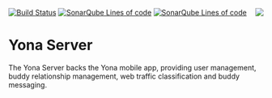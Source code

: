 [![Build Status](https://yonadev.ci.cloudbees.com/buildStatus/icon?job=build-and-test/master)](https://yonadev.ci.cloudbees.com/job/build-and-test/job/master/)
[![SonarQube Lines of code](http://build.dev.yona.nu:9000/api/badges/measure?key=YonaServer&metric=ncloc)](http://build.dev.yona.nu:9000/dashboard/index/YonaServer)
[![SonarQube Lines of code](http://build.dev.yona.nu:9000/api/badges/measure?key=YonaServer&metric=sqale_debt_ratio)](http://build.dev.yona.nu:9000/dashboard/index/YonaServer)
<img align="right" src="https://www.cloudbees.com/sites/default/files/styles/large/public/Button-Built-on-CB-1.png">

Yona Server
==================================

The Yona Server backs the Yona mobile app, providing user management, buddy relationship management, web traffic classification and buddy messaging. 
